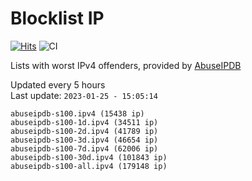 # Blocklist IP

[![Hits](https://hits.seeyoufarm.com/api/count/incr/badge.svg?url=https%3A%2F%2Fgithub.com%2Fborestad%2Fblocklist-ip%2F&count_bg=%2379C83D&title_bg=%23555555&icon=&icon_color=%23E7E7E7&title=hits&edge_flat=false)](https://hits.seeyoufarm.com)  ![CI](https://img.shields.io/github/workflow/status/borestad/blocklist-ip/CI?style=flat-square)

Lists with worst IPv4 offenders, provided by [AbuseIPDB](https://www.abuseipdb.com/)

<!-- FOOTER-PLACEHOLDER -->
Updated every 5 hours<br>
Last update: `2023-01-25 - 15:05:14`
```
abuseipdb-s100.ipv4 (15438 ip)
abuseipdb-s100-1d.ipv4 (34511 ip)
abuseipdb-s100-2d.ipv4 (41789 ip)
abuseipdb-s100-3d.ipv4 (46654 ip)
abuseipdb-s100-7d.ipv4 (62006 ip)
abuseipdb-s100-30d.ipv4 (101843 ip)
abuseipdb-s100-all.ipv4 (179148 ip)
```
